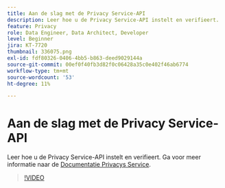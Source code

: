 ```yaml
---
title: Aan de slag met de Privacy Service-API
description: Leer hoe u de Privacy Service-API instelt en verifieert.
feature: Privacy
role: Data Engineer, Data Architect, Developer
level: Beginner
jira: KT-7720
thumbnail: 336075.png
exl-id: fdf80326-0406-4bb5-b863-deed9029144a
source-git-commit: 00ef0f40fb3d82f0c06428a35c0e402f46ab6774
workflow-type: tm+mt
source-wordcount: '53'
ht-degree: 11%

---
```


# Aan de slag met de Privacy Service-API

Leer hoe u de Privacy Service-API instelt en verifieert. Ga voor meer informatie naar de [Documentatie Privacys Service](https://experienceleague.adobe.com/docs/experience-platform/privacy/home.html?lang=nl).

>[!VIDEO](https://video.tv.adobe.com/v/336075?learn=on)
